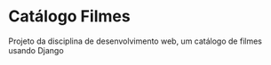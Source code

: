 # Catálogo Filmes
Projeto da disciplina de desenvolvimento web, um catálogo de filmes usando Django
